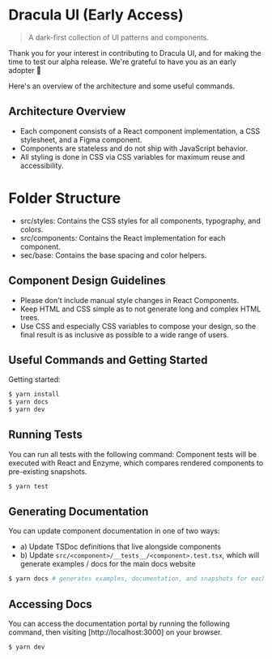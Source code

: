 # Dracula UI (Early Access)

> A dark-first collection of UI patterns and components.

Thank you for your interest in contributing to Dracula UI, and for making the time to test our alpha release.
We're grateful to have you as an early adopter 🥰

Here's an overview of the architecture and some useful commands.

## Architecture Overview

- Each component consists of a React component implementation, a CSS stylesheet, and a Figma component.
- Components are stateless and do not ship with JavaScript behavior.
- All styling is done in CSS via CSS variables for maximum reuse and accessibility.

# Folder Structure

- src/styles: Contains the CSS styles for all components, typography, and colors.
- src/components: Contains the React implementation for each component.
- sec/base: Contains the base spacing and color helpers.

## Component Design Guidelines

- Please don't include manual style changes in React Components.
- Keep HTML and CSS simple as to not generate long and complex HTML trees.
- Use CSS and especially CSS variables to compose your design, so the final result is as inclusive as possible to a wide range of users.

## Useful Commands and Getting Started

Getting started:

```sh
$ yarn install
$ yarn docs
$ yarn dev
```

## Running Tests

You can run all tests with the following command:
Component tests will be executed with React and Enzyme, which compares rendered components to pre-existing snapshots.

```sh
$ yarn test
```

## Generating Documentation

You can update component documentation in one of two ways:

- a) Update TSDoc definitions that live alongside components
- b) Update `src/<component>/__tests__/<component>.test.tsx`, which will generate examples / docs for the main docs website

```sh
$ yarn docs # generates examples, documentation, and snapshots for each component
```

## Accessing Docs

You can access the documentation portal by running the following command, then visiting [http://localhost:3000] on your browser.

```sh
$ yarn dev
```
